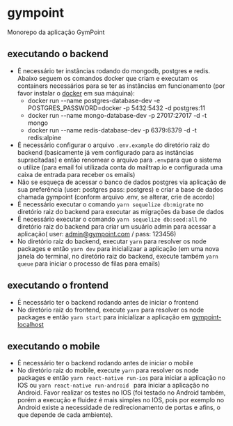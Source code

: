 # gympoint
Monorepo da aplicação GymPoint

## executando o backend
- É necessário ter instâncias rodando do mongodb, postgres e redis. Abaixo seguem os comandos docker que criam e executam os containers necessários para se ter as instâncias em funcionamento (por favor instalar o [docker](https://docs.docker.com/install/) em sua máquina):
    - docker run --name postgres-database-dev -e POSTGRES_PASSWORD=docker -p 5432:5432 -d postgres:11
    - docker run --name mongo-database-dev -p 27017:27017 -d -t mongo
    - docker run --name redis-database-dev -p 6379:6379 -d -t redis:alpine
- É necessário configurar o arquivo `.env.example` do diretório raiz do backend (basicamente já vem configurado para as instâncias supracitadas) e então renomear o arquivo para `.env`para que o sistema o utilize (para email foi utilizada conta do mailtrap.io e configurada uma caixa de entrada para receber os emails)
- Não se esqueça de acessar o banco de dados postgres via aplicação de sua preferência (user: postgres  pass: postgres) e criar a base de dados chamada gympoint (conform arquivo .env, se alterar, crie de acordo)
- É necessário executar o comando `yarn sequelize db:migrate` no diretório raiz do backend para executar as migrações da base de dados
- É necessário executar o comando `yarn sequelize db:seed:all` no diretório raiz do backend para criar um usuário admin para acessar a aplicação( user: admin@gympoint.com / pass: 123456)
- No diretório raiz do backend, executar `yarn` para resolver os node packages e então `yarn dev` para inicializaar a aplicação (em uma nova janela do terminal, no diretório raiz do backend, execute também `yarn queue` para iniciar o processo de filas para emails)


## executando o frontend

- É necessário ter o backend rodando antes de iniciar o frontend
- No diretório raiz do frontend, execute `yarn` para resolver os node packages e então `yarn start` para inicializar a aplicação em [gympoint-localhost](http://localhost:3000/)


## executando o mobile

- É necessário ter o backend rodando antes de iniciar o mobile
- No diretório raiz do mobile, execute `yarn` para resolver os node packages e então `yarn react-native run-ios` para iniciar a aplicação no IOS ou `yarn react-native run-android ` para iniciar a aplicação no Android. Favor realizar os testes no IOS (foi testado no Android também, porém a execução e fluidez é mais simples no IOS, pois por exemplo no Android existe a necessidade de redirecionamento de portas e afins, o que depende de cada ambiente).

